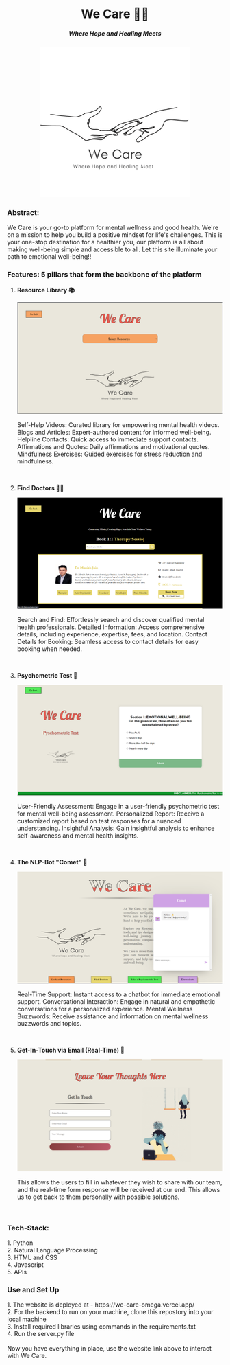 <div align = "center">
    <h1><b>We Care 🤝🏼</b></h1>
    <h5>Where Hope and Healing Meets</h5>
</div>
<p align="center">
  <img src= "./images/logo.png" alt="logo”" width="350"/>
</p>

<h3> Abstract: </h3>
We Care is your go-to platform for mental wellness and good health. We're on a mission to help you build a positive mindset for life's challenges. This is your one-stop destination for a healthier you, our platform is all about making well-being simple and accessible to all. Let this site illuminate your path to emotional well-being!!

<h3> Features: 5 pillars that form the backbone of the platform </h3>

1. <b>Resource Library 📚</b>
    <p align="center">
      <img src= "./images/resourcesss.png" alt="resourcesdemo”"/>
    </p>
    <p>
        Self-Help Videos:
        Curated library for empowering mental health videos.
        Blogs and Articles:
        Expert-authored content for informed well-being.
        Helpline Contacts:
        Quick access to immediate support contacts.
        Affirmations and Quotes:
        Daily affirmations and motivational quotes.
        Mindfulness Exercises:
        Guided exercises for stress reduction and mindfulness.
        &nbsp;
    </p>
    &nbsp;

2. <b>Find Doctors 👨‍⚕️</b>
    <p align="center">
      <img src= "./images/doctorsss.png" alt="doctorsdemo”"/>
    </p>
    <p>
        Search and Find:
        Effortlessly search and discover qualified mental health professionals.
        Detailed Information:
        Access comprehensive details, including experience, expertise, fees, and location.
        Contact Details for Booking:
        Seamless access to contact details for easy booking when needed. 
    </p>
    &nbsp;
 
3. <b> Psychometric Test 📝</b>
    <p align="center">
      <img src= "./images/pyschoss.png" alt="pyschodemo”"/>
    </p>
    <p>
        User-Friendly Assessment:
        Engage in a user-friendly psychometric test for mental well-being assessment.
        Personalized Report:
        Receive a customized report based on test responses for a nuanced understanding.
        Insightful Analysis:
        Gain insightful analysis to enhance self-awareness and mental health insights. 
    </p>
    &nbsp;

4. <b> The NLP-Bot "Comet" 🤖</b>
    <p align="center">
      <img src= "./images/botss.png" alt="botdemo”"/>
    </p>
    <p>
        Real-Time Support:
        Instant access to a chatbot for immediate emotional support.
        Conversational Interaction:
        Engage in natural and empathetic conversations for a personalized experience.
        Mental Wellness Buzzwords:
        Receive assistance and information on mental wellness buzzwords and topics.  
    </p>
    &nbsp;

5. <b> Get-In-Touch via Email (Real-Time) 📧</b>
    <p align="center">
      <img src= "./images/getinss.png" alt="getindemo”"/>
    </p>
    <p>
        This allows the users to fill in whatever they wish to share with our team, and the real-time form response will be received at our end. This allows us to get back to them personally with possible solutions.  
    </p>
    &nbsp;

<h3> Tech-Stack: </h3>
    1. Python <br>
    2. Natural Language Processing <br>
    3. HTML and CSS <br>
    4. Javascript <br>
    5. APIs <br>


<h3>Use and Set Up</h3>
<p>
    1. The website is deployed at - https://we-care-omega.vercel.app/ <br>
    2. For the backend to run on your machine, clone this repostory into your local machine <br>
    3. Install required libraries using commands in the requirements.txt <br>
    4. Run the server.py file <br>
    <br>
    Now you have everything in place, use the website link above to interact with We Care.
</p>
